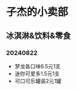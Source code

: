 # 子杰的小卖部

<!-- markdownlint-disable MD022 MD032-->

## 冰淇淋&饮料&零食

### 20240822

- 梦龙各口味6.5元1支
- 迷你可爱多1.5元1支
- 可口可乐罐装2元1罐

<!-- 
### 20240628

- 梦龙各口味6元1支（特价）
- 迷你可爱多1.5元1支
- 可口可乐等罐装2元1罐

### 20230529
- 梦龙各口味4.9元1支（特价）
- 明治棒冰各种口味5元1支
- 明治火炬各口味10元1个
- 雀巢巧克力雪糕加量家庭装20元1桶
- 甄稀冰淇淋盒装各种口味7元1盒
- 甄稀棒冰各口味4.5元1支
- 蒙牛香雪杯5元1盒
- 蒙牛冰+棒冰各口味2.5元1支
- 蒙牛随心脆4元1支
- 可口可乐等罐装2元1罐

### 20230502
- 梦龙各口味7元1支
- 明治棒冰各种口味5元1支
- 明治火炬各口味10元1个
- 雀巢巧克力雪糕加量家庭装20元1桶
- 甄稀冰淇淋盒装各种口味7元1盒
- 甄稀棒冰各口味4.5元1支
- 蒙牛香雪杯5元1盒
- 蒙牛冰+棒冰各口味2.5元1支
- 蒙牛随心脆4元1支
- 可口可乐罐装2元1罐

### 20230213
### 20230412
- 明治火炬牛奶/草莓/巧克力口味10元/1个
- 梦龙7元1支
- 甄稀冰淇淋各种口味7元1盒
- 蒙牛绿色心情绿豆炼乳/红豆炼乳2.5元1支
- 明治芒果龙井芝士棒冰各种口味5元1支
- 伊利巧乐兹巧脆棒/香奶棒3元1支
- 雀巢巧克力雪糕加量家庭装20元1桶
- 金水园生巧棒冰3元1支
- 雀巢8次方香草巧克力7元1盒
- 可口可乐罐装2元1罐

- 梦龙7元1支
- 甄稀冰淇淋各种口味7元1盒
- 可口可乐/可口可乐无糖罐装2元1罐
- 蒙牛绿色心情绿豆炼乳/红豆炼乳2.5元1支
- 明治芒果龙井芝士棒冰各种口味5元1支
- 伊利巧乐兹巧脆棒/香奶棒3元1支
- 雀巢巧克力雪糕加量家庭装20元1桶
- 金水园生巧棒冰3元1支
- 雀巢8次方香草巧克力7元1盒

### 20221202
- 梦龙7元1支
- 甄稀冰淇淋各种口味7元1盒
- 可口可乐/可口可乐无糖罐装2元1罐
- 营养快线4元1瓶

### 20221104
- 梦龙7元1支
- 明治冰棒各种口味4元1支
- 甄稀冰淇淋各种口味7元1盒
- 可口可乐/可口可乐无糖/雪碧330ml罐装2元1罐
- 山姆半蒸芝士蛋糕2.5元/1个
- 丽芝士奶酪威化饼干1元/包

### 20220927
- 梦龙7元1支
- 梦龙敲敲杯10元1杯
- 明治冰棒各种口味4元1支
- 甄稀冰淇淋各种口味7元1盒
- 可口可乐/雪碧330ml罐装2元1罐

### 20220810
- 索菲亚威化冰淇淋5元1盒
- 梦龙7元1支
- 梦龙敲敲杯10元1杯
- 明治冰棒各种口味4元1支
- 甄稀冰淇淋各种口味7元1盒

### 20220801
- 索菲亚威化冰淇淋5元1盒
- 梦龙7元1支
- 梦龙敲敲杯10元1杯

### 20220702
- 钟薛高（618特惠）开心果柚子冰/杨梅奶冰/草莓白巧/海盐椰椰/玫荔牛乳/低脂番石榴椰子/特牛乳/丝绒可可/干酪味11元1支
- 和路雪冰冰西瓜/菠萝渣渣/冰桃桃3元/支
- 伊利绿色心情2元/支
- 巧乐兹巧恋果/巧脆棒/奶香棒/四个圈口味3元/支
- 蒙牛随便3元/支
- 光明冰砖5元/盒
- 光明盐水棒冰2元/支
- 索菲亚威化冰淇淋5元1盒 

### 20220607
- 可爱多草莓味4元1支
- 明治香草味冰淇淋（小桶装）10元1桶
- 梦龙巴旦木、黑巧、松露味7元1支
- 巧乐兹3元1支
- 冰工厂蜜桃/蓝莓/山楂味2元1支
- 索菲亚原巧17元1盒
- 明治火炬牛奶/草莓味10元1个

### 20220530
- 明治香草味雪糕3元1支
- 明治芝芝西柚芝芝葡萄味雪糕3元1支
- 明治抹茶味雪糕4元1支
- 明治香草味冰淇淋（小桶装）10元1桶
- 雀巢摩爵冰棒10元1支
- 可爱多草莓味4元1支

### 20220620
- 可爱多草莓味4元1支
- 明治香草味冰淇淋（小桶装）10元1桶
- 梦龙黑巧、松露味7元1支
- 冰工厂蓝莓/山楂味2元1支
- 索菲亚原巧17元1盒
- 索菲亚威化冰淇淋5元1盒
- 钟薛高（618特惠）开心果柚子冰/杨梅奶冰/草莓白巧/海盐椰椰/玫荔牛乳/低脂番石榴椰子/特牛乳/丝绒可可/干酪味11元1支

-->
